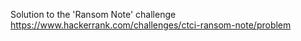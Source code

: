 Solution to the 'Ransom Note' challenge
https://www.hackerrank.com/challenges/ctci-ransom-note/problem